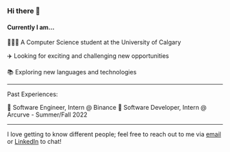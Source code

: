 
### Hi there 👋

#### Currently I am...

🧑🏽‍💻 A Computer Science student at the University of Calgary

✈️ Looking for exciting and challenging new opportunities

📚 Exploring new languages and technologies

---

Past Experiences:

💸 Software Engineer, Intern @ Binance
🏢 Software Developer, Intern @ Arcurve - Summer/Fall 2022

---
I love getting to know different people; feel free to reach out to me via [email](mailto:prempreetbrar@gmail.com) or [LinkedIn](www.linkedin.com/in/prempreetbrar) to chat!

